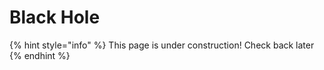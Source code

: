# Black Hole

{% hint style="info" %}
This page is under construction! Check back later
{% endhint %}

